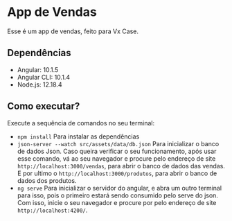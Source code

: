 # App de Vendas

Esse é um app de vendas, feito para Vx Case.

## Dependências

* Angular: 10.1.5
* Angular CLI: 10.1.4
* Node.js: 12.18.4

## Como executar?

Execute a sequência de comandos no seu terminal:

* `npm install` Para instalar as dependências
* `json-server --watch src/assets/data/db.json` Para inicializar o banco de dados Json. Caso queira verificar o seu funcionamento, após usar esse comando, vá ao seu navegador e procure pelo endereço de site `http://localhost:3000/vendas`, para abrir o banco de dados das vendas. E por ultimo o `http://localhost:3000/produtos`, para abrir o banco de dados dos produtos.
* `ng serve` Para inicializar o servidor do angular, e abra um outro terminal para isso, pois o primeiro estará sendo consumido pelo serve do json. Com isso, inicie o seu navegador e procure por pelo endereço de site `http://localhost:4200/`.

  


